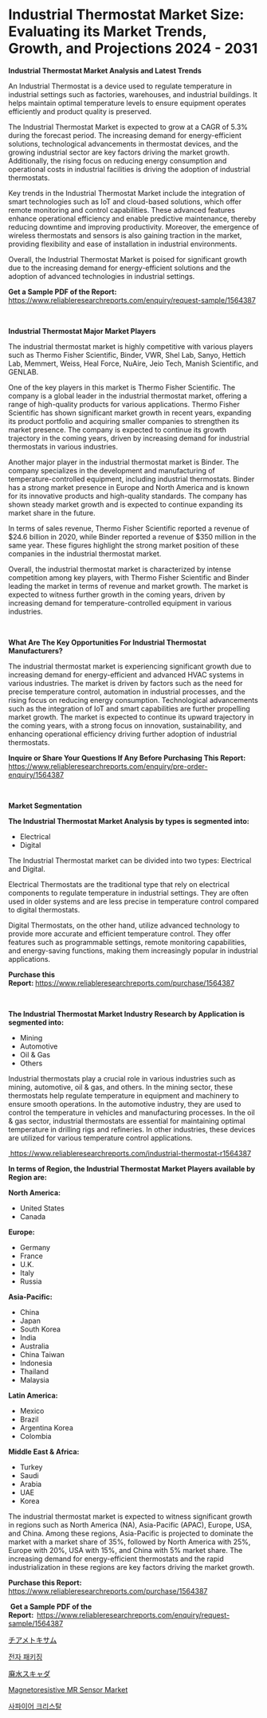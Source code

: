 <p><h1>Industrial Thermostat Market Size: Evaluating its Market Trends, Growth, and Projections 2024 - 2031</h1></p><p><strong>Industrial Thermostat Market Analysis and Latest Trends</strong></p>
<p><p>An Industrial Thermostat is a device used to regulate temperature in industrial settings such as factories, warehouses, and industrial buildings. It helps maintain optimal temperature levels to ensure equipment operates efficiently and product quality is preserved.</p><p>The Industrial Thermostat Market is expected to grow at a CAGR of 5.3% during the forecast period. The increasing demand for energy-efficient solutions, technological advancements in thermostat devices, and the growing industrial sector are key factors driving the market growth. Additionally, the rising focus on reducing energy consumption and operational costs in industrial facilities is driving the adoption of industrial thermostats.</p><p>Key trends in the Industrial Thermostat Market include the integration of smart technologies such as IoT and cloud-based solutions, which offer remote monitoring and control capabilities. These advanced features enhance operational efficiency and enable predictive maintenance, thereby reducing downtime and improving productivity. Moreover, the emergence of wireless thermostats and sensors is also gaining traction in the market, providing flexibility and ease of installation in industrial environments.</p><p>Overall, the Industrial Thermostat Market is poised for significant growth due to the increasing demand for energy-efficient solutions and the adoption of advanced technologies in industrial settings.</p></p>
<p><strong>Get a Sample PDF of the Report:&nbsp;</strong> <a href="https://www.reliableresearchreports.com/enquiry/request-sample/1564387">https://www.reliableresearchreports.com/enquiry/request-sample/1564387</a></p>
<p>&nbsp;</p>
<p><strong>Industrial Thermostat Major Market Players</strong></p>
<p><p>The industrial thermostat market is highly competitive with various players such as Thermo Fisher Scientific, Binder, VWR, Shel Lab, Sanyo, Hettich Lab, Memmert, Weiss, Heal Force, NuAire, Jeio Tech, Manish Scientific, and GENLAB. </p><p>One of the key players in this market is Thermo Fisher Scientific. The company is a global leader in the industrial thermostat market, offering a range of high-quality products for various applications. Thermo Fisher Scientific has shown significant market growth in recent years, expanding its product portfolio and acquiring smaller companies to strengthen its market presence. The company is expected to continue its growth trajectory in the coming years, driven by increasing demand for industrial thermostats in various industries.</p><p>Another major player in the industrial thermostat market is Binder. The company specializes in the development and manufacturing of temperature-controlled equipment, including industrial thermostats. Binder has a strong market presence in Europe and North America and is known for its innovative products and high-quality standards. The company has shown steady market growth and is expected to continue expanding its market share in the future.</p><p>In terms of sales revenue, Thermo Fisher Scientific reported a revenue of $24.6 billion in 2020, while Binder reported a revenue of $350 million in the same year. These figures highlight the strong market position of these companies in the industrial thermostat market.</p><p>Overall, the industrial thermostat market is characterized by intense competition among key players, with Thermo Fisher Scientific and Binder leading the market in terms of revenue and market growth. The market is expected to witness further growth in the coming years, driven by increasing demand for temperature-controlled equipment in various industries.</p></p>
<p>&nbsp;</p>
<p><strong>What Are The Key Opportunities For Industrial Thermostat Manufacturers?</strong></p>
<p><p>The industrial thermostat market is experiencing significant growth due to increasing demand for energy-efficient and advanced HVAC systems in various industries. The market is driven by factors such as the need for precise temperature control, automation in industrial processes, and the rising focus on reducing energy consumption. Technological advancements such as the integration of IoT and smart capabilities are further propelling market growth. The market is expected to continue its upward trajectory in the coming years, with a strong focus on innovation, sustainability, and enhancing operational efficiency driving further adoption of industrial thermostats.</p></p>
<p><strong>Inquire or Share Your Questions If Any Before Purchasing This Report:</strong> <a href="https://www.reliableresearchreports.com/enquiry/pre-order-enquiry/1564387">https://www.reliableresearchreports.com/enquiry/pre-order-enquiry/1564387</a></p>
<p>&nbsp;</p>
<p><strong>Market Segmentation</strong></p>
<p><strong>The Industrial Thermostat Market Analysis by types is segmented into:</strong></p>
<p><ul><li>Electrical</li><li>Digital</li></ul></p>
<p><p>The Industrial Thermostat market can be divided into two types: Electrical and Digital. </p><p>Electrical Thermostats are the traditional type that rely on electrical components to regulate temperature in industrial settings. They are often used in older systems and are less precise in temperature control compared to digital thermostats.</p><p>Digital Thermostats, on the other hand, utilize advanced technology to provide more accurate and efficient temperature control. They offer features such as programmable settings, remote monitoring capabilities, and energy-saving functions, making them increasingly popular in industrial applications.</p></p>
<p><strong>Purchase this Report:&nbsp;</strong><a href="https://www.reliableresearchreports.com/purchase/1564387">https://www.reliableresearchreports.com/purchase/1564387</a></p>
<p>&nbsp;</p>
<p><strong>The Industrial Thermostat Market Industry Research by Application is segmented into:</strong></p>
<p><ul><li>Mining</li><li>Automotive</li><li>Oil & Gas</li><li>Others</li></ul></p>
<p><p>Industrial thermostats play a crucial role in various industries such as mining, automotive, oil & gas, and others. In the mining sector, these thermostats help regulate temperature in equipment and machinery to ensure smooth operations. In the automotive industry, they are used to control the temperature in vehicles and manufacturing processes. In the oil & gas sector, industrial thermostats are essential for maintaining optimal temperature in drilling rigs and refineries. In other industries, these devices are utilized for various temperature control applications.</p></p>
<p><a href="https://www.reliableresearchreports.com/industrial-thermostat-r1564387">&nbsp;https://www.reliableresearchreports.com/industrial-thermostat-r1564387</a></p>
<p><strong>In terms of Region, the Industrial Thermostat Market Players available by Region are:</strong></p>
<p>
    <p> <strong> North America: </strong>
        <ul>
            <li>United States</li>
            <li>Canada</li>
        </ul>
        </p> 
    <p> <strong> Europe: </strong>
        <ul>
            <li>Germany</li>
            <li>France</li>
            <li>U.K.</li>
            <li>Italy</li>
            <li>Russia</li>
        </ul>
        </p> 
    <p> <strong> Asia-Pacific: </strong>
        <ul>
            <li>China</li>
            <li>Japan</li>
            <li>South Korea</li>
            <li>India</li>
            <li>Australia</li>
            <li>China Taiwan</li>
            <li>Indonesia</li>
            <li>Thailand</li>
            <li>Malaysia</li>
        </ul>
        </p> 
    <p> <strong> Latin America: </strong>
        <ul>
            <li>Mexico</li>
            <li>Brazil</li>
            <li>Argentina Korea</li>
            <li>Colombia</li>
        </ul>
        </p> 
    <p> <strong> Middle East & Africa: </strong>
        <ul>
            <li>Turkey</li>
            <li>Saudi</li>
            <li>Arabia</li>
            <li>UAE</li>
            <li>Korea</li>
        </ul>
    </p>
    </p>
<p><p>The industrial thermostat market is expected to witness significant growth in regions such as North America (NA), Asia-Pacific (APAC), Europe, USA, and China. Among these regions, Asia-Pacific is projected to dominate the market with a market share of 35%, followed by North America with 25%, Europe with 20%, USA with 15%, and China with 5% market share. The increasing demand for energy-efficient thermostats and the rapid industrialization in these regions are key factors driving the market growth.</p></p>
<p><strong>Purchase this Report: </strong><a href="https://www.reliableresearchreports.com/purchase/1564387">https://www.reliableresearchreports.com/purchase/1564387</a></p>
<p>&nbsp;<strong>Get a Sample PDF of the Report:&nbsp;&nbsp;</strong><a href="https://www.reliableresearchreports.com/enquiry/request-sample/1564387">https://www.reliableresearchreports.com/enquiry/request-sample/1564387</a></p>
<p><strong></strong></p>
<p><p><a href="https://medium.com/@jonathanailey6577467/%E3%83%81%E3%82%A2%E3%83%A1%E3%83%88%E3%82%AD%E3%82%B5%E3%83%A0%E5%B8%82%E5%A0%B4%E8%AA%BF%E6%9F%BB%E3%83%AC%E3%83%9D%E3%83%BC%E3%83%88-%E3%81%9D%E3%81%AE%E6%AD%B4%E5%8F%B2%E3%81%A82024%E5%B9%B4%E3%81%8B%E3%82%892031%E5%B9%B4%E3%81%BE%E3%81%A7%E3%81%AE%E4%BA%88%E6%B8%AC-fffc8fb40244">チアメトキサム</a></p><p><a href="https://medium.com/@darrellacocha676/%EC%A0%84%EC%9E%90-%ED%8F%AC%EC%9E%A5-%EC%8B%9C%EC%9E%A5%EC%9D%80-%EC%8B%9C%EC%9E%A5-%EC%A0%90%EC%9C%A0%EC%9C%A8-%EC%8B%9C%EC%9E%A5-%EB%8F%99%ED%96%A5-%EB%B0%8F-%EC%8B%9C%EC%9E%A5-%EC%84%B1%EC%9E%A5%EC%97%90-%EB%8C%80%ED%95%9C-%EC%A0%95%EB%B3%B4%EB%A5%BC-%EC%A0%9C%EA%B3%B5%ED%95%A9%EB%8B%88%EB%8B%A4-5344ef116fc9">전자 패키징</a></p><p><a href="https://medium.com/@edwards13jessica/%E5%BB%83%E6%B0%B4scada%E5%B8%82%E5%A0%B4-%E7%A8%AE%E9%A1%9E-%E3%82%A2%E3%83%97%E3%83%AA%E3%82%B1%E3%83%BC%E3%82%B7%E3%83%A7%E3%83%B3-%E5%9C%B0%E7%90%86%E5%88%A5%E3%81%AE%E5%8C%85%E6%8B%AC%E7%9A%84%E8%A9%95%E4%BE%A1-1390ec105432">廃水スキャダ</a></p><p><a href="https://www.linkedin.com/pulse/magnetoresistive-mr-sensor-market-research-report-its-history-qwxaf?trackingId=YLMaB4B1QVEtJ25MRnAfBw%3D%3D">Magnetoresistive MR Sensor Market</a></p><p><a href="https://medium.com/@llanajer/%EC%82%AC%ED%8C%8C%EC%9D%B4%EC%96%B4-%ED%81%AC%EB%A6%AC%EC%8A%A4%ED%83%88-%EC%8B%9C%EC%9E%A5-%EB%B6%84%EC%84%9D-%EA%B8%80%EB%A1%9C%EB%B2%8C-%EC%82%B0%EC%97%85-%EC%A0%84%EB%A7%9D-%EB%B0%8F-%EC%98%88%EC%B8%A1-2024%EB%85%84%EB%B6%80%ED%84%B0-2031%EB%85%84-c3cb3e26ea18">사파이어 크리스탈</a></p></p>